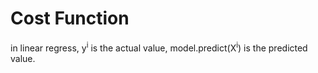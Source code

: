 # Cost Function

in linear regress, y<sup>i</sup> is the actual value, model.predict(X<sup>i</sup>) is the predicted value.